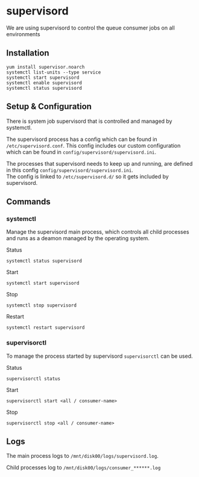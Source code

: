 # supervisord

We are using supervisord to control the queue consumer jobs on all environments

## Installation

    yum install supervisor.noarch
    systemctl list-units --type service
    systemctl start supervisord
    systemctl enable supervisord
    systemctl status supervisord

## Setup & Configuration

There is system job supervisord that is controlled and managed by systemctl.  

The supervisord process has a config which can be found in ``/etc/supervisord.conf``.
This config includes our custom configuration which can be found in ``config/supervisord/supervisord.ini``.  

The processes that supervisord needs to keep up and running, are defined in this config ``config/supervisord/supervisord.ini``.  
The config is linked to ``/etc/supervisord.d/`` so it gets included by supervisord.

## Commands

### systemctl

Manage the supervisord main process, which controls all child processes and runs as a deamon managed by the operating system.  

Status
    
    systemctl status supervisord
    
Start

    systemctl start supervisord
    
Stop

    systemctl stop supervisord
    
Restart

    systemctl restart supervisord
    
### supervisorctl

To manage the process started by supervisord ``supervisorctl`` can be used.

Status

    supervisorctl status
    
Start
    
    supervisorctl start <all / consumer-name>

Stop
    
    supervisorctl stop <all / consumer-name>

## Logs

The main process logs to ``/mnt/disk00/logs/supervisord.log``.

Child processes log to ``/mnt/disk00/logs/consumer_******.log``
